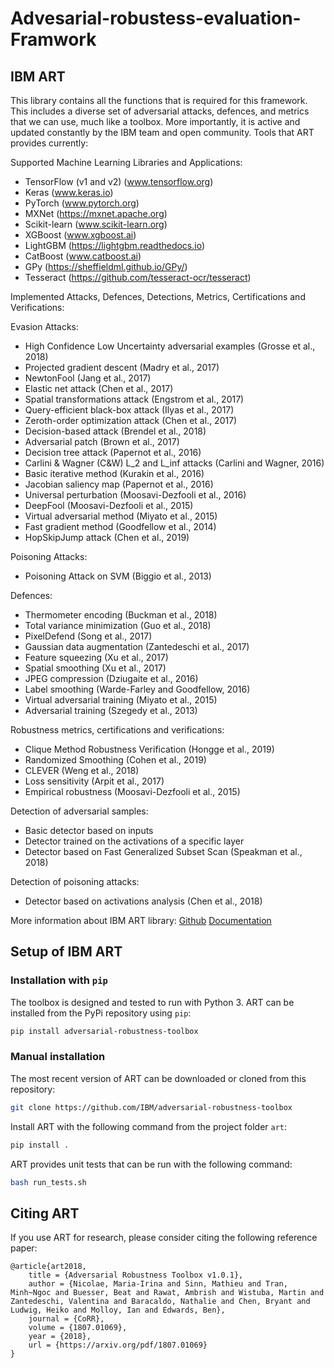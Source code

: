 # Advesarial-robustess-evaluation-Framwork


## IBM ART
This library contains all the functions that is required for this framework. This includes a diverse set of adversarial attacks, defences, and metrics that we can use, much like a toolbox. More importantly, it is active and updated constantly by the IBM team and open community. Tools that ART provides currently:

Supported Machine Learning Libraries and Applications:
- TensorFlow (v1 and v2) (www.tensorflow.org)
- Keras (www.keras.io)
- PyTorch (www.pytorch.org)
- MXNet (https://mxnet.apache.org)
- Scikit-learn (www.scikit-learn.org)
- XGBoost (www.xgboost.ai)
- LightGBM (https://lightgbm.readthedocs.io)
- CatBoost (www.catboost.ai)
- GPy (https://sheffieldml.github.io/GPy/)
- Tesseract (https://github.com/tesseract-ocr/tesseract)


Implemented Attacks, Defences, Detections, Metrics, Certifications and Verifications:

Evasion Attacks:
- High Confidence Low Uncertainty adversarial examples (Grosse et al., 2018)
- Projected gradient descent (Madry et al., 2017)
- NewtonFool (Jang et al., 2017)
- Elastic net attack (Chen et al., 2017)
- Spatial transformations attack (Engstrom et al., 2017)
- Query-efficient black-box attack (Ilyas et al., 2017)
- Zeroth-order optimization attack (Chen et al., 2017)
- Decision-based attack (Brendel et al., 2018)
- Adversarial patch (Brown et al., 2017)
- Decision tree attack (Papernot et al., 2016)
- Carlini & Wagner (C&W) L_2 and L_inf attacks (Carlini and Wagner, 2016)
- Basic iterative method (Kurakin et al., 2016)
- Jacobian saliency map (Papernot et al., 2016)
- Universal perturbation (Moosavi-Dezfooli et al., 2016)
- DeepFool (Moosavi-Dezfooli et al., 2015)
- Virtual adversarial method (Miyato et al., 2015)
- Fast gradient method (Goodfellow et al., 2014)
- HopSkipJump attack (Chen et al., 2019)

Poisoning Attacks:
- Poisoning Attack on SVM (Biggio et al., 2013)

Defences:
- Thermometer encoding (Buckman et al., 2018)
- Total variance minimization (Guo et al., 2018)
- PixelDefend (Song et al., 2017)
- Gaussian data augmentation (Zantedeschi et al., 2017)
- Feature squeezing (Xu et al., 2017)
- Spatial smoothing (Xu et al., 2017)
- JPEG compression (Dziugaite et al., 2016)
- Label smoothing (Warde-Farley and Goodfellow, 2016)
- Virtual adversarial training (Miyato et al., 2015)
- Adversarial training (Szegedy et al., 2013)

Robustness metrics, certifications and verifications:
- Clique Method Robustness Verification (Hongge et al., 2019)
- Randomized Smoothing (Cohen et al., 2019)
- CLEVER (Weng et al., 2018)
- Loss sensitivity (Arpit et al., 2017)
- Empirical robustness (Moosavi-Dezfooli et al., 2015)

Detection of adversarial samples:
- Basic detector based on inputs
- Detector trained on the activations of a specific layer
- Detector based on Fast Generalized Subset Scan (Speakman et al., 2018)

Detection of poisoning attacks:
- Detector based on activations analysis (Chen et al., 2018)


More information about IBM ART library:
[Github](https://github.com/IBM/adversarial-robustness-toolbox)
[Documentation](https://adversarial-robustness-toolbox.readthedocs.io/en/latest/index.html)

## Setup of IBM ART

### Installation with `pip`

The toolbox is designed and tested to run with Python 3. 
ART can be installed from the PyPi repository using `pip`:

```bash
pip install adversarial-robustness-toolbox
```

### Manual installation

The most recent version of ART can be downloaded or cloned from this repository:

```bash
git clone https://github.com/IBM/adversarial-robustness-toolbox
```

Install ART with the following command from the project folder `art`:
```bash
pip install .
```

ART provides unit tests that can be run with the following command:

```bash
bash run_tests.sh
```
## Citing ART

If you use ART for research, please consider citing the following reference paper:
```
@article{art2018,
    title = {Adversarial Robustness Toolbox v1.0.1},
    author = {Nicolae, Maria-Irina and Sinn, Mathieu and Tran, Minh~Ngoc and Buesser, Beat and Rawat, Ambrish and Wistuba, Martin and Zantedeschi, Valentina and Baracaldo, Nathalie and Chen, Bryant and Ludwig, Heiko and Molloy, Ian and Edwards, Ben},
    journal = {CoRR},
    volume = {1807.01069},
    year = {2018},
    url = {https://arxiv.org/pdf/1807.01069}
}
```
